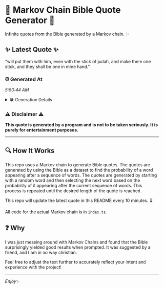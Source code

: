 # 📖 Markov Chain Bible Quote Generator 📖

Infinite quotes from the Bible generated by a Markov chain. ✨

## ✨ Latest Quote ✨
"will put them with him, even with the stick of judah, and make them one stick, and they shall be one in mine hand."

### ⏰ Generated At
*5:50:44 AM*

<details>
    <summary>🛠️ Generation Details</summary>
    <p>
        <strong>🌱 Seed:</strong> will<br>
        <strong>🔄 Iterations:</strong> 23<br>
        <strong>📜 Context History:</strong><br>[ will ]: put<br>[ will, put ]: them<br>[ will, put, them ]: with<br>[ will, put, them, with ]: him,<br>[ will, put, them, with, him, ]: even<br>[ will, put, them, with, him,, even ]: with<br>[ put, them, with, him,, even, with ]: the<br>[ them, with, him,, even, with, the ]: stick<br>[ with, him,, even, with, the, stick ]: of<br>[ him,, even, with, the, stick, of ]: judah,<br>[ even, with, the, stick, of, judah, ]: and<br>[ with, the, stick, of, judah,, and ]: make<br>[ the, stick, of, judah,, and, make ]: them<br>[ stick, of, judah,, and, make, them ]: one<br>[ of, judah,, and, make, them, one ]: stick,<br>[ judah,, and, make, them, one, stick, ]: and<br>[ and, make, them, one, stick,, and ]: they<br>[ make, them, one, stick,, and, they ]: shall<br>[ them, one, stick,, and, they, shall ]: be<br>[ one, stick,, and, they, shall, be ]: one<br>[ stick,, and, they, shall, be, one ]: in<br>[ and, they, shall, be, one, in ]: mine<br>[ they, shall, be, one, in, mine ]: hand.<br>
    </p>
</details>

### ⚠️ Disclaimer ⚠️
**This quote is generated by a program and is not to be taken seriously. It is purely for entertainment purposes.**

---

## 🔍 How It Works

This repo uses a Markov chain to generate Bible quotes. The quotes are generated by using the Bible as a dataset to find the probability of a word appearing after a sequence of words. The quotes are generated by starting with a random word and then selecting the next word based on the probability of it appearing after the current sequence of words. This process is repeated until the desired length of the quote is reached.

This repo will update the latest quote in this README every 10 minutes. ⏳

All code for the actual Markov chain is in `index.ts`.

## ❓ Why

I was just messing around with Markov Chains and found that the Bible surprisingly yielded good results when prompted. 
It was suggested by a friend, and I am in no way christian.

Feel free to adjust the text further to accurately reflect your intent and experience with the project!

---

*Enjoy*✨
